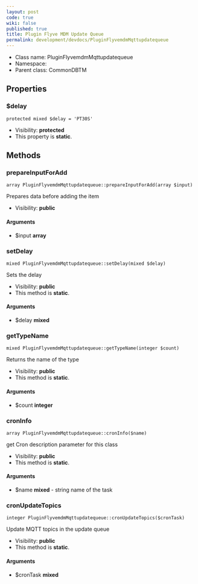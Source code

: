 ```yaml
---
layout: post
code: true
wiki: false
published: true
title: Plugin Flyve MDM Update Queue
permalink: development/devdocs/PluginFlyvemdmMqttupdatequeue
---
```


* Class name: PluginFlyvemdmMqttupdatequeue
* Namespace: 
* Parent class: CommonDBTM





Properties
----------


### $delay

    protected mixed $delay = 'PT30S'





* Visibility: **protected**
* This property is **static**.


Methods
-------


### prepareInputForAdd

    array PluginFlyvemdmMqttupdatequeue::prepareInputForAdd(array $input)

Prepares data before adding the item



* Visibility: **public**


#### Arguments
* $input **array**



### setDelay

    mixed PluginFlyvemdmMqttupdatequeue::setDelay(mixed $delay)

Sets the delay



* Visibility: **public**
* This method is **static**.


#### Arguments
* $delay **mixed**



### getTypeName

    mixed PluginFlyvemdmMqttupdatequeue::getTypeName(integer $count)

Returns the name of the type



* Visibility: **public**
* This method is **static**.


#### Arguments
* $count **integer**



### cronInfo

    array PluginFlyvemdmMqttupdatequeue::cronInfo($name)

get Cron description parameter for this class



* Visibility: **public**
* This method is **static**.


#### Arguments
* $name **mixed** - string name of the task



### cronUpdateTopics

    integer PluginFlyvemdmMqttupdatequeue::cronUpdateTopics($cronTask)

Update MQTT topics in the update queue



* Visibility: **public**
* This method is **static**.


#### Arguments
* $cronTask **mixed**


